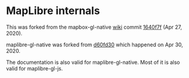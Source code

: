 # MapLibre internals


This was forked from the mapbox-gl-native [wiki](https://github.com/mapbox/mapbox-gl-native/wiki) commit [1640f7f](https://github.com/mapbox/mapbox-gl-native/wiki/Text-Rendering/1640f7f5ada816e335b3b71cadaba80ce29fa7bb) (Apr 27, 2020).

maplibre-gl-native was forked from [d60fd30](d60fd302b1f6563e7d16952f8855122fdcc85f73) which happened on Apr 30, 2020.

The documentation is also valid for maplibre-gl-native. Most of it is also valid for maplibre-gl-js.